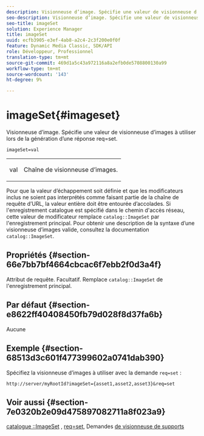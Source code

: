 ```yaml
---
description: Visionneuse d’image. Spécifie une valeur de visionneuse d’images à utiliser lors de la génération d’une réponse req=set.
seo-description: Visionneuse d’image. Spécifie une valeur de visionneuse d’images à utiliser lors de la génération d’une réponse req=set.
seo-title: imageSet
solution: Experience Manager
title: imageSet
uuid: ecfb3905-e3ef-4ab8-a2c4-2c3f200e0f0f
feature: Dynamic Media Classic, SDK/API
role: Développeur, Professionnel
translation-type: tm+mt
source-git-commit: 469d1a5c43a972116a8a2efb0de5708800130a99
workflow-type: tm+mt
source-wordcount: '143'
ht-degree: 9%

---
```



# imageSet{#imageset}

Visionneuse d’image. Spécifie une valeur de visionneuse d’images à utiliser lors de la génération d’une réponse req=set.

`imageSet=val`

<table id="simpletable_F697691D166C407D82233664814F4663"> 
 <tr class="strow"> 
  <td class="stentry"> <p><span class="codeph"> <span class="varname"> val</span></span> </p> </td> 
  <td class="stentry"> <p>Chaîne de visionneuse d’images. </p></td> 
 </tr> 
</table>

Pour que la valeur d’échappement soit définie et que les modificateurs inclus ne soient pas interprétés comme faisant partie de la chaîne de requête d’URL, la valeur entière doit être entourée d’accolades. Si l&#39;enregistrement catalogue est spécifié dans le chemin d&#39;accès réseau, cette valeur de modificateur remplace `catalog::ImageSet` par l&#39;enregistrement principal. Pour obtenir une description de la syntaxe d’une visionneuse d’images valide, consultez la documentation `catalog::ImageSet`.

## Propriétés {#section-66e7bb7bf4664cbcac6f7ebb2f0d3a4f}

Attribut de requête. Facultatif. Remplace `catalog::ImageSet` de l&#39;enregistrement principal.

## Par défaut {#section-e8622ff40408450fb79d028f8d37fa6b}

Aucune

## Exemple {#section-68513d3c601f477399602a0741dab390}

Spécifiez la visionneuse d’images à utiliser avec la demande `req=set` :

`http://server/myRootId?imageSet={asset1,asset2,asset3}&req=set`

## Voir aussi {#section-7e0320b2e09d475897082711a8f023a9}

[catalogue ::ImageSet](/help/aem-is-ir-api/is-api/image-catalog/image-serving-api-ref/c-image-catalog-reference/c-image-svg-data-reference/c-image-data-reference/r-imageset-cat.md) ,  [req=set](../../../../../is-api/http-ref/image-serving-api-ref/c-http-protocol-reference/c-command-reference/r-req/r-req.md#reference-907cdb4a97034db7ad94695f25552e76), Demandes  [de visionneuse de supports](../../../../../is-api/http-ref/image-serving-api-ref/c-http-protocol-reference/c-syntax-and-features/r-media-set-requests.md#reference-f2f2aa11208b47609fe17848d3b86a0b)
